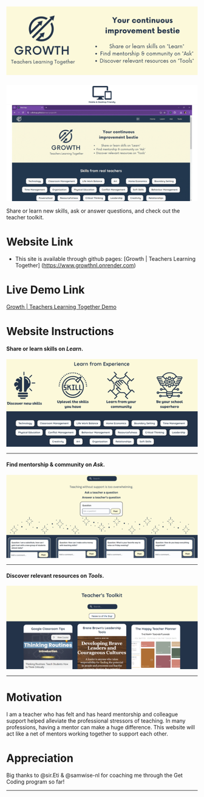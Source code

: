 # ![Growth | Teachers Learning Together](.//src/assets/GrowthLogo.png)
![Mobile and Desktop Friendly](.//src/assets/MobileDesktop.png)
![Growth video](.//src/assets/GrowthGIF.gif)

Share or learn new skills, ask or answer questions, and check out the teacher toolkit. <br>

# **Website Link**
- This site is available through github pages: [Growth | Teachers Learning Together] (https://www.growthnl.onrender.com)

# **Live Demo Link**
[Growth | Teachers Learning Together Demo](https://www.loom.com/share/73af9301802f44eea1e8c7256a812dd6?sid=437980a6-9738-46ec-9a07-ec991ce9cf6a)

# **Website Instructions**

#### Share or learn skills on <strong>*Learn*</strong>.

![Learn](.//src/assets/Learn.png)
******
#### Find mentorship & community on <strong>*Ask*</strong>.

![Ask](.//src/assets/Ask.png)
******
#### Discover relevant resources on <strong>*Tools*</strong>.

![Tools](.//src/assets/Tools.png)
******

# **Motivation**
I am a teacher who has felt and has heard mentorship and colleague support helped alleviate the professional stressors of teaching.
In many professions, having a mentor can make a huge difference. This website will act like a net of mentors working together to support each other.


# **Appreciation**
  
  Big thanks to @sir.Eti & @samwise-nl for coaching me through the Get Coding program so far!
******

